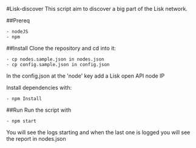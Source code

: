 #Lisk-discover
This script aim to discover a big part of the Lisk network.

##Prereq

    - nodeJS
    - npm

##Install
Clone the repository and cd into it:

    - cp nodes.sample.json in nodes.json
    - cp config.sample.json in config.json

In the config.json at the 'node' key add a Lisk open API node IP

Install dependencies with:

    - npm Install

##Run
Run the script with

    - npm start

You will see the logs starting and when the last one is logged you will see the report in nodes.json
